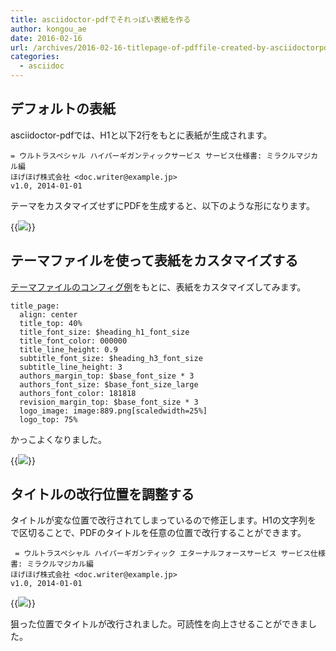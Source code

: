 ```yaml
---
title: asciidoctor-pdfでそれっぽい表紙を作る
author: kongou_ae
date: 2016-02-16
url: /archives/2016-02-16-titlepage-of-pdffile-created-by-asciidoctorpdf
categories:
  - asciidoc
---
```


## デフォルトの表紙

asciidoctor-pdfでは、H1と以下2行をもとに表紙が生成されます。

```
= ウルトラスペシャル ハイパーギガンティックサービス サービス仕様書: ミラクルマジカル編
ほげほげ株式会社 <doc.writer@example.jp>
v1.0, 2014-01-01
```

テーマをカスタマイズせずにPDFを生成すると、以下のような形になります。

{{<img src="http://aimless.jp/blog/images/2016-02-16-001.png">}}

## テーマファイルを使って表紙をカスタマイズする

[テーマファイルのコンフィグ例](https://github.com/asciidoctor/asciidoctor-pdf/blob/master/docs/theming-guide.adoc#title-page)をもとに、表紙をカスタマイズしてみます。

```
title_page:
  align: center
  title_top: 40%
  title_font_size: $heading_h1_font_size
  title_font_color: 000000
  title_line_height: 0.9
  subtitle_font_size: $heading_h3_font_size
  subtitle_line_height: 3
  authors_margin_top: $base_font_size * 3
  authors_font_size: $base_font_size_large
  authors_font_color: 181818
  revision_margin_top: $base_font_size * 3
  logo_image: image:889.png[scaledwidth=25%]
  logo_top: 75%
 ```

かっこよくなりました。

 {{<img src="http://aimless.jp/blog/images/2016-02-16-002.png">}}

## タイトルの改行位置を調整する

 タイトルが変な位置で改行されてしまっているので修正します。H1の文字列を` `で区切ることで、PDFのタイトルを任意の位置で改行することができます。

```
 = ウルトラスペシャル ハイパーギガンティック エターナルフォースサービス サービス仕様書: ミラクルマジカル編
ほげほげ株式会社 <doc.writer@example.jp>
v1.0, 2014-01-01
```

 {{<img src="http://aimless.jp/blog/images/2016-02-16-003.png">}}

狙った位置でタイトルが改行されました。可読性を向上させることができました。
